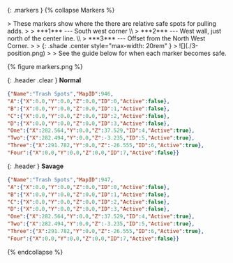 {: .markers }
{% collapse Markers %}

<div class="content" markdown="1">
> These markers show where the there are relative safe spots for pulling adds.
>
> ***1*** --- South west corner \\
> ***2*** --- West wall, just north of the center line. \\
> ***3*** --- Offset from the North West Corner.
>
> {: .shade .center style="max-width: 20rem" }
> ![](./3-position.png)
>
> See the guide below for when each marker becomes safe.

{% figure markers.png %}
</div>

{: .header .clear }
**Normal**

```json
{"Name":"Trash Spots","MapID":946,
"A":{"X":0.0,"Y":0.0,"Z":0.0,"ID":0,"Active":false},
"B":{"X":0.0,"Y":0.0,"Z":0.0,"ID":1,"Active":false},
"C":{"X":0.0,"Y":0.0,"Z":0.0,"ID":2,"Active":false},
"D":{"X":0.0,"Y":0.0,"Z":0.0,"ID":3,"Active":false},
"One":{"X":282.564,"Y":0.0,"Z":37.529,"ID":4,"Active":true},
"Two":{"X":282.494,"Y":0.0,"Z":-3.235,"ID":5,"Active":true},
"Three":{"X":291.782,"Y":0.0,"Z":-26.555,"ID":6,"Active":true},
"Four":{"X":0.0,"Y":0.0,"Z":0.0,"ID":7,"Active":false}}
```

{: .header }
**Savage**

```json
{"Name":"Trash Spots","MapID":947,
"A":{"X":0.0,"Y":0.0,"Z":0.0,"ID":0,"Active":false},
"B":{"X":0.0,"Y":0.0,"Z":0.0,"ID":1,"Active":false},
"C":{"X":0.0,"Y":0.0,"Z":0.0,"ID":2,"Active":false},
"D":{"X":0.0,"Y":0.0,"Z":0.0,"ID":3,"Active":false},
"One":{"X":282.564,"Y":0.0,"Z":37.529,"ID":4,"Active":true},
"Two":{"X":282.494,"Y":0.0,"Z":-3.235,"ID":5,"Active":true},
"Three":{"X":291.782,"Y":0.0,"Z":-26.555,"ID":6,"Active":true},
"Four":{"X":0.0,"Y":0.0,"Z":0.0,"ID":7,"Active":false}}
```
{% endcollapse %}
